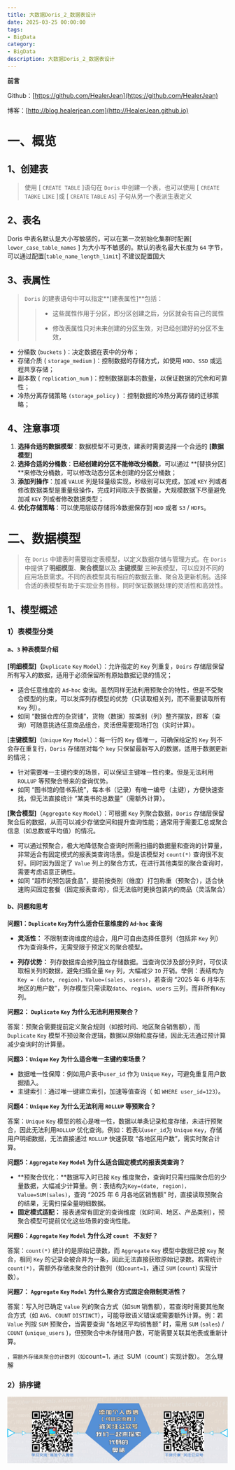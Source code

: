 ```yaml
---
title: 大数据Doris_2_数据表设计
date: 2025-03-25 00:00:00
tags: 
- BigData
category: 
- BigData
description: 大数据Doris_2_数据表设计
---
```


**前言**     

 Github：[https://github.com/HealerJean](https://github.com/HealerJean)         

 博客：[http://blog.healerjean.com](http://HealerJean.github.io)          



# 一、概览

## 1、创建表

> 使用 [ `CREATE TABLE` ]语句在 `Doris` 中创建一个表，也可以使用 [ `CREATE` `TABKE` `LIKE` ]或 [ `CREATE` `TABLE` `AS`] 子句从另一个表派生表定义



## 2、表名

Doris 中表名默认是大小写敏感的，可以在第一次初始化集群时配置[ `lower_case_table_names` ] 为大小写不敏感的。默认的表名最大长度为 `64`  字节，可以通过配置[`table_name_length_limit`] 不建议配置国大

## 3、表属性

> `Doris` 的建表语句中可以指定**[建表属性]**包括：
>
> > - 这些属性作用于分区，即分区创建之后，分区就会有自己的属性   
> >
> > - 修改表属性只对未来创建的分区生效，对已经创建好的分区不生效，

- 分桶数 (`buckets` )：决定数据在表中的分布；
- 存储介质 ( `storage_medium` )：控制数据的存储方式，如使用 `HDD`、`SSD` 或远程共享存储；
- 副本数 ( `replication_num` )：控制数据副本的数量，以保证数据的冗余和可靠性；
- 冷热分离存储策略  `(storage_policy` ) ：控制数据的冷热分离存储的迁移策略；



## 4、注意事项

1. **选择合适的数据模型**：数据模型不可更改，建表时需要选择一个合适的 **[数据模型]**
2. **选择合适的分桶数**：**已经创建的分区不能修改分桶数**，可以通过 **[替换分区] **来修改分桶数，可以修改动态分区未创建的分区分桶数；
3. **添加列操作**：加减 `VALUE` 列是轻量级实现，秒级别可以完成，加减 `KEY` 列或者修改数据类型是重量级操作，完成时间取决于数据量，大规模数据下尽量避免加减 `KEY` 列或者修改数据类型；
4. **优化存储策略**：可以使用层级存储将冷数据保存到 `HDD` 或者 `S3` / `HDFS`。



# 二、数据模型

> 在 `Doris` 中建表时需要指定表模型，以定义数据存储与管理方式。在 `Doris` 中提供了**明细模型**、**聚合模型**以及 **主键模型** 三种表模型，可以应对不同的应用场景需求。不同的表模型具有相应的数据去重、聚合及更新机制。选择合适的表模型有助于实现业务目标，同时保证数据处理的灵活性和高效性。

## 1、模型概述

### 1）表模型分类

#### a、`3` 种表模型介绍

**[明细模型]（**`Duplicate` `Key` `Model`）：允许指定的 `Key` 列重复，`Doirs` 存储层保留所有写入的数据，适用于必须保留所有原始数据记录的情况；

- 适合任意维度的 `Ad`-`hoc` 查询。虽然同样无法利用预聚合的特性，但是不受聚合模型的约束，可以发挥列存模型的优势（只读取相关列，而不需要读取所有 `Key` 列）。
- 如同 “数据仓库的杂货铺”，货物（数据）按类别（列）整齐摆放，顾客（查询）可随意挑选任意商品组合，灵活但需要现场打包（实时计算）。



[**主键模型]**（`Unique` `Key` `Model`）：每一行的 `Key` 值唯一，可确保给定的 `Key` 列不会存在重复行，`Doris` 存储层对每个 `key` 只保留最新写入的数据，适用于数据更新的情况；

- 针对需要唯一主键约束的场景，可以保证主键唯一性约束。但是无法利用 `ROLLUP` 等预聚合带来的查询优势。
-  如同 “图书馆的借书系统”，每本书（记录）有唯一编号（主键），方便快速查找，但无法直接统计 “某类书的总数量”（需额外计算）。



**[聚合模型]**（`Aggregate` `Key` `Model`）：可根据 `Key` 列聚合数据，`Doris` 存储层保留聚合后的数据，从而可以减少存储空间和提升查询性能；通常用于需要汇总或聚合信息（如总数或平均值）的情况。

- 可以通过预聚合，极大地降低聚合查询时所需扫描的数据量和查询的计算量，非常适合有固定模式的报表类查询场景。但是该模型对 `count(*)` 查询很不友好。同时因为固定了 `Value` 列上的聚合方式，在进行其他类型的聚合查询时，需要考虑语意正确性。
- 如同 “超市的预包装食品”，提前按类别（维度）打包称重（预聚合），适合快速购买固定套餐（固定报表查询），但无法临时更换包装内的商品（灵活聚合）



#### b、问题和思考

**问题1：`Duplicate` `Key`为什么适合任意维度的 `Ad`-`hoc` 查询**   

- **灵活性：** 不限制查询维度的组合，用户可自由选择任意列（包括非 `Key` 列）作为查询条件，无需受限于预定义的聚合模型。

- **列存优势：** 列存数据库会按列独立存储数据。当查询仅涉及部分列时，可仅读取相关列的数据，避免扫描全量 `Key` 列，大幅减少 `IO` 开销。举例：表结构为 `Key = (date, region)，Value=(sales, users)`，若查询 “2025 年 6 月华东地区的用户数”，列存模型只需读取`date`、`region`、`users` 三列，而非所有`Key` 列。



**问题2： `Duplicate` `Key` 为什么无法利用预聚合？**    

答案：预聚合需要提前定义聚合规则（如按时间、地区聚合销售额），而 `Duplicate` `Key` 模型不预设聚合逻辑，数据以原始粒度存储，因此无法通过预计算减少查询时的计算量。



**问题3：`Unique` `Key` 为什么适合唯一主键约束场景？**   

- 数据唯一性保障：例如用户表中`user_id` 作为 `Unique` `Key`，可避免重复用户数据插入。
- 主键索引：通过唯一键建立索引，加速等值查询（ 如 `WHERE user_id=123`）。



**问题4：`Unique` `Key`  为什么无法利用 `ROLLUP` 等预聚合？**

答案：`Unique` `Key` 模型的核心是唯一性，数据以单条记录粒度存储，未进行预聚合，因此无法利用`ROLLUP` 优化查询。例如：若表以`user_id`为 `Unique` `Key`，存储用户明细数据，无法直接通过 `ROLLUP` 快速获取 “各地区用户数”，需实时聚合计算。



**问题5：`Aggregate` `Key` `Model` 为什么适合固定模式的报表类查询？**

- **预聚合优化：**数据写入时已按 `Key` 维度聚合，查询时只需扫描聚合后的少量数据，大幅减少计算量。例：表结构为`Key=(date, region)，Value=SUM(sales)`，查询 “2025 年 6 月各地区销售额” 时，直接读取预聚合的结果，无需扫描全量明细数据。
- **固定模式适配：** 报表通常有固定的查询维度（如时间、地区、产品类别），预聚合模型可提前优化这些场景的查询性能。



**问题6：`Aggregate` `Key` `Model` 为什么对 `count ` 不友好？**

答案：`count(*)` 统计的是原始记录数，而 `Aggregate` `Key` 模型中数据已按 `Key` 聚合，相同 `Key` 的记录会被合并为一条，因此无法直接获取原始记录数。若需统计 `count(*)`，需额外存储未聚合的计数列（如`count=1`，通过 `SUM` (`count`) 实现计数）。



**问题7：  `Aggregate` `Key` `Model` 为什么聚合方式固定会限制灵活性？**

答案：写入时已确定 `Value`  列的聚合方式（如`SUM` 销售额），若查询时需要其他聚合方式（如 `AVG`、`COUNT` `DISTINCT`），可能导致语义错误或需要额外计算。例：若 `Value` 列按 `SUM` 预聚合，当需要查询 “各地区平均销售额” 时，需用 `SUM` (`sales`) / `COUNT` (`unique_users` )，但预聚合中未存储用户数，可能需要关联其他表或重新计算。







`，需额外存储未聚合的计数列（如`count=1`，通过 `SUM` (`count`) 实现计数）。 怎么理解





### 2）排序键



















![ContactAuthor](https://raw.githubusercontent.com/HealerJean/HealerJean.github.io/master/assets/img/artical_bottom.jpg)



<!-- Gitalk 评论 start  -->

<link rel="stylesheet" href="https://unpkg.com/gitalk/dist/gitalk.css">

<script src="https://unpkg.com/gitalk@latest/dist/gitalk.min.js"></script> 
<div id="gitalk-container"></div>    
 <script type="text/javascript">
    var gitalk = new Gitalk({
		clientID: `1d164cd85549874d0e3a`,
		clientSecret: `527c3d223d1e6608953e835b547061037d140355`,
		repo: `HealerJean.github.io`,
		owner: 'HealerJean',
		admin: ['HealerJean'],
		id: 'U8HO0M49wF7L2zxA',
    });
    gitalk.render('gitalk-container');
</script> 





<!-- Gitalk end -->



